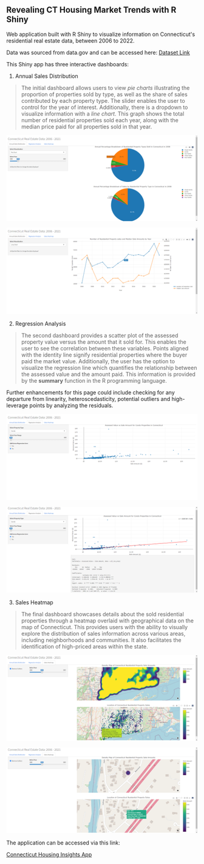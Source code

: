## Revealing CT Housing Market Trends with R Shiny

Web application built with R Shiny to visualize information on Connecticut's residential real estate data, between 2006 to 2022. 

Data was sourced from data.gov and can be accessed here: [Dataset Link](https://catalog.data.gov/dataset/real-estate-sales-2001-2018/resource/f7cb94d8-283c-476f-a966-cc8c9e1308b4?inner_span=True)

This Shiny app has three interactive dashboards: 

1. Annual Sales Distribution

> The initial dashboard allows users to view *pie charts* illustrating the proportion of properties sold by type, as well as the share of sales contributed by each property type. The slider enables the user to     control for the year of interest. Additionally, there is a dropdown to visualize information with a *line chart*. This graph shows the total number of residential properties sold each year, along with the median price paid for all properties sold in that year.

![Pie Charts](www/pie_charts.png)

![line_chart](www/line_chart.png)

2. Regression Analysis

> The second dashboard provides a scatter plot of the assessed property value versus the amount that it sold for. This enables the user to see the correlation between these variables. Points aligned with the identity line signify residential properties where the buyer paid the market value. Additionally, the user has the option to visualize the regression line which quantifies the relationship between the assessed value and the amount paid. This information is provided by the **summary** function in the R programming language.

Further enhancements for this page could include checking for any departure from linearity, heteroscedasticity, potential outliers and high-leverage points by analyzing the residuals.

![Scatter Plot](www/scatter_plot.png)

![Regression Line](www/regression.png)

3. Sales Heatmap

> The final dashboard showcases details about the sold residential properties through a heatmap overlaid with geographical data on the map of Connecticut. This provides users with the ability to visually explore the distribution of sales information across various areas, including neighborhoods and communities. It also facilitates the identification of high-priced areas within the state.

![Heatmap](www/heatmap.png)

![Heatmap Zoomed](www/heatmap_zoomed.png)

The application can be accessed via this link:

[Connecticut Housing Insights App](https://madkins.shinyapps.io/myctreswebapp/)
